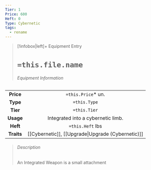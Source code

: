 ```yaml
---
Tier: 1
Price: 600
Heft: 0
Type: Cybernetic
tags:
  - rename
---
```

> [!infobox|left]+ Equipment Entry
> # `=this.file.name`
> ###### Equipment Information
|            |                                                   |
|:----------:|:-------------------------------------------------:|
| **Price**  |                `=this.Price`* un.                 |
|  **Type**  |                   `=this.Type`                    |
|  **Tier**  |                   `=this.Tier`                    |
| **Usage**  |        Integrated into a cybernetic limb.         |
|  **Heft**  |                 `=this.Heft` lbs                  |
| **Traits** | [[Cybernetic]], [[Upgrade\|Upgrade (Cybernetic)]] |
> ###### *Description*
> An Integrated Weapon is a small attachment 
